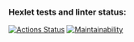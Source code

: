 ### Hexlet tests and linter status:
[![Actions Status](https://github.com/poludnev/frontend-project-lvl4/workflows/hexlet-check/badge.svg)](https://github.com/poludnev/frontend-project-lvl4/actions)
[![Maintainability](https://api.codeclimate.com/v1/badges/c56cabca16740e20dec3/maintainability)](https://codeclimate.com/github/poludnev/frontend-project-lvl4/maintainability)
